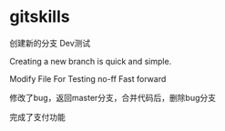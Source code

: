 # gitskills


创建新的分支 Dev测试

Creating a new branch is quick and simple.


Modify File For Testing no-ff Fast forward

修改了bug，返回master分支，合并代码后，删除bug分支

完成了支付功能

